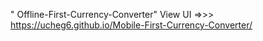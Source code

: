 " Offline-First-Currency-Converter" 
View UI =>>> https://ucheg6.github.io/Mobile-First-Currency-Converter/
